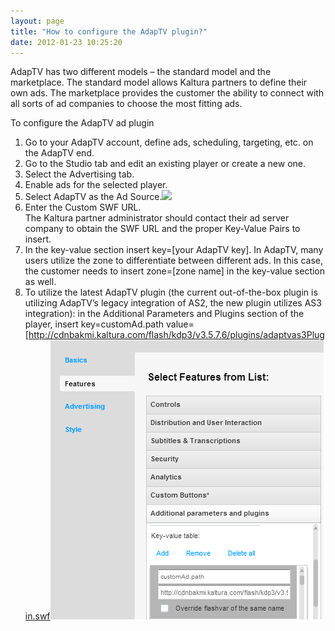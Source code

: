 ```yaml
---
layout: page
title: "How to configure the AdapTV plugin?"
date: 2012-01-23 10:25:20
---
```


AdapTV has two different models – the standard model and the marketplace. The standard model allows Kaltura partners to define their own ads. The marketplace provides the customer the ability to connect with all sorts of ad companies to choose the most fitting ads.

<p class="mce-procedure">
  To configure the AdapTV ad plugin
</p>

1.  Go to your AdapTV account, define ads, scheduling, targeting, etc. on the AdapTV end.
2.  Go to the Studio tab and edit an existing player or create a new one.
3.  Select the Advertising tab.
4.  Enable ads for the selected player.
5.  Select AdapTV as the Ad Source.<img src="http://cdnknowledge.kaltura.com//sites/default/files/Ad%20config%20AdapTV.png" border="0" width="600" />
6.  Enter the Custom SWF URL.  
    The Kaltura partner administrator should contact their ad server company to obtain the SWF URL and the proper Key-Value Pairs to insert.
7.  In the key-value section insert key=[your AdapTV key]. In AdapTV, many users utilize the zone to differentiate between different ads. In this case, the customer needs to insert zone=[zone name] in the key-value section as well.
8.  To utilize the latest AdapTV plugin (the current out-of-the-box plugin is utilizing AdapTV’s legacy integration of AS2, the new plugin utilizes AS3 integration): in the Additional Parameters and Plugins section of the player, insert key=customAd.path value= [http://cdnbakmi.kaltura.com/flash/kdp3/v3.5.7.6/plugins/adaptvas3Plugin.swf<img src="../../assets/1093">

 [1]: http://cdnbakmi.kaltura.com/flash/kdp3/v3.5.7.6/plugins/adaptvas3Plugin.swf

 